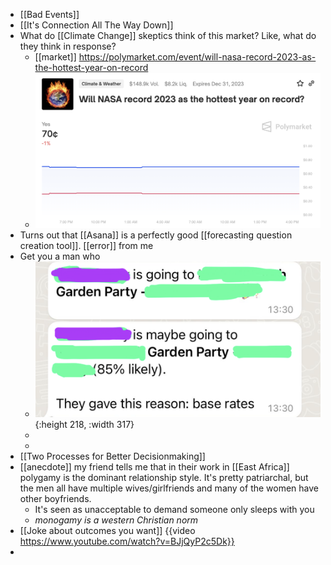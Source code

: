 - [[Bad Events]]
- [[It's Connection All The Way Down]]
- What do [[Climate Change]] skeptics think of this market? Like, what do they think in response?
	- [[market]] https://polymarket.com/event/will-nasa-record-2023-as-the-hottest-year-on-record
	- ![image.png](../assets/image_1689777732408_0.png)
- Turns out that [[Asana]] is a perfectly good [[forecasting question creation tool]]. [[error]] from me
- Get you a man who
	- ![image.png](../assets/image_1689778997569_0.png){:height 218, :width 317}
	-
	-
- [[Two Processes for Better Decisionmaking]]
- [[anecdote]] my friend tells me that in their work in [[East Africa]] polygamy is the dominant relationship style. It's pretty patriarchal, but the men all have multiple wives/girlfriends and many of the women have other boyfriends.
	- It's seen as unacceptable to demand someone only sleeps with you
	- *monogamy is a western Christian norm*
- [[Joke about outcomes you want]] {{video https://www.youtube.com/watch?v=BJjQyP2c5Dk}}
-